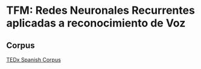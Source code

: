 # TFM: Redes Neuronales Recurrentes aplicadas a reconocimiento de Voz

## Corpus
[TEDx Spanish Corpus](https://openslr.org/67/)
